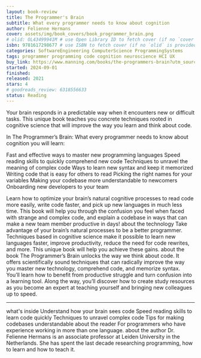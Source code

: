 ```yaml
---
layout: book-review
title: The Programmer's Brain
subtitle: What every programmer needs to know about cognition
author: Felienne Hermans
cover: assets/img/book_covers/book_programmer_brain.png
# olid: OL43499941M # use Open Library ID to fetch cover (if no `cover` is provided)
isbn: 9781617298677 # use ISBN to fetch cover (if no `olid` is provided, dashes are optional)
categories: SoftwareEngineering ComputerScience ProgrammingSystems
tags: programmer programming code cognition neuroscience HCI UX
buy_link: https://www.manning.com/books/the-programmers-brain?utm_source=felienne&utm_medium=affiliate&utm_campaign=book_hermans2_programmers_12_8_20&a_aid=felienne&a_bid=d7c7c538
started: 2024-09-01
finished:
released: 2021
stars: 4
# goodreads_review: 6318556633
status: Reading
---
```


Your brain responds in a predictable way when it encounters new or difficult tasks. This unique book teaches you concrete techniques rooted in cognitive science that will improve the way you learn and think about code.

In The Programmer’s Brain: What every programmer needs to know about cognition you will learn:

Fast and effective ways to master new programming languages
Speed reading skills to quickly comprehend new code
Techniques to unravel the meaning of complex code
Ways to learn new syntax and keep it memorized
Writing code that is easy for others to read
Picking the right names for your variables
Making your codebase more understandable to newcomers
Onboarding new developers to your team

Learn how to optimize your brain’s natural cognitive processes to read code more easily, write code faster, and pick up new languages in much less time. This book will help you through the confusion you feel when faced with strange and complex code, and explain a codebase in ways that can make a new team member productive in days!
about the technology
Take advantage of your brain’s natural processes to be a better programmer. Techniques based in cognitive science make it possible to learn new languages faster, improve productivity, reduce the need for code rewrites, and more. This unique book will help you achieve these gains.
about the book
The Programmer’s Brain unlocks the way we think about code. It offers scientifically sound techniques that can radically improve the way you master new technology, comprehend code, and memorize syntax. You’ll learn how to benefit from productive struggle and turn confusion into a learning tool. Along the way, you’ll discover how to create study resources as you become an expert at teaching yourself and bringing new colleagues up to speed.

---

what's inside
Understand how your brain sees code
Speed reading skills to learn code quickly
Techniques to unravel complex code
Tips for making codebases understandable
about the reader
For programmers who have experience working in more than one language.
about the author
Dr. Felienne Hermans is an associate professor at Leiden University in the Netherlands. She has spent the last decade researching programming, how to learn and how to teach it.
